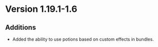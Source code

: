 # Version 1.19.1-1.6

## Additions

- Added the ability to use potions based on custom effects in bundles.
